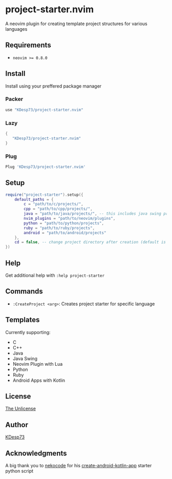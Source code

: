 # project-starter.nvim

A neovim plugin for creating template project structures for various languages

## Requirements

- `neovim >= 0.8.0`

## Install

Install using your preffered package manager

### Packer

```lua
use "KDesp73/project-starter.nvim"
```

### Lazy

```lua
{
   "KDesp73/project-starter.nvim"
}
```

### Plug

```lua
Plug 'KDesp73/project-starter.nvim'
```

## Setup

```lua
require("project-starter").setup({
    default_paths = {
        c = "path/to/c/projects/",
        cpp = "path/to/cpp/projects/",
        java = "path/to/java/projects/", -- this includes java swing projects
        nvim_plugins = "path/to/neovim/plugins",
        python = "path/to/python/projects",
        ruby = "path/to/ruby/projects",
        android = "path/to/android/projects"
    },
    cd = false, -- change project directory after creation (default is true)
})
```

## Help

Get additional help with `:help project-starter`

## Commands

- `:CreateProject <arg>`: Creates project starter for specific language

## Templates

Currently supporting:

- C
- C++
- Java
- Java Swing
- Neovim Plugin with Lua
- Python
- Ruby
- Android Apps with Kotlin

## License

[The Unlicense](https://github.com/KDesp73/project-starter.nvim/blob/main/LICENSE)

## Author

[KDesp73](https://github.com/KDesp73)

## Acknowledgments

A big thank you to [nekocode](https://github.com/nekocode) for his [create-android-kotlin-app](https://github.com/nekocode/create-android-kotlin-app) starter python script
